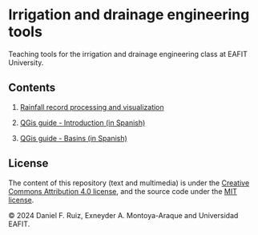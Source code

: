 # Irrigation and drainage engineering tools

Teaching tools for the irrigation and drainage engineering class at EAFIT University.

## Contents

1. [Rainfall record processing and visualization](https://nbviewer.org/github/AppliedMechanics-EAFIT/irrigation_and_drainage_eng/blob/main/notebooks/rainfall_record_processing.ipynb) 

1. [QGis guide - Introduction (in Spanish)](https://nbviewer.org/github/AppliedMechanics-EAFIT/irrigation_and_drainage_eng/blob/main/notebooks/guia_qgis_p1.ipynb) 

1. [QGis guide - Basins (in Spanish)](https://nbviewer.org/github/AppliedMechanics-EAFIT/irrigation_and_drainage_eng/blob/main/notebooks/guia_qgis_p2.ipynb) 

## License

The content of this repository (text and multimedia) is under the
[Creative Commons Attribution 4.0 license](http://choosealicense.com/licenses/cc-by-4.0/),
and the source code under the [MIT license](https://opensource.org/licenses/mit-license.php).

© 2024 Daniel F. Ruiz, Exneyder A. Montoya-Araque and Universidad EAFIT.
